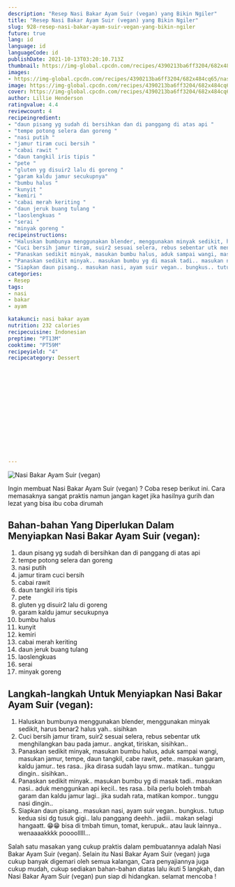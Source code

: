 ```yaml
---
description: "Resep Nasi Bakar Ayam Suir (vegan) yang Bikin Ngiler"
title: "Resep Nasi Bakar Ayam Suir (vegan) yang Bikin Ngiler"
slug: 928-resep-nasi-bakar-ayam-suir-vegan-yang-bikin-ngiler
future: true
lang: id
language: id
languageCode: id
publishDate: 2021-10-13T03:20:10.713Z 
thumbnail: https://img-global.cpcdn.com/recipes/4390213ba6ff3204/682x484cq65/nasi-bakar-ayam-suir-vegan-foto-resep-utama.png
images:
- https://img-global.cpcdn.com/recipes/4390213ba6ff3204/682x484cq65/nasi-bakar-ayam-suir-vegan-foto-resep-utama.png
image: https://img-global.cpcdn.com/recipes/4390213ba6ff3204/682x484cq65/nasi-bakar-ayam-suir-vegan-foto-resep-utama.png
cover: https://img-global.cpcdn.com/recipes/4390213ba6ff3204/682x484cq65/nasi-bakar-ayam-suir-vegan-foto-resep-utama.png
author: Lillie Henderson
ratingvalue: 4.4
reviewcount: 4
recipeingredient:
- "daun pisang yg sudah di bersihkan dan di panggang di atas api "
- "tempe potong selera dan goreng "
- "nasi putih "
- "jamur tiram cuci bersih "
- "cabai rawit "
- "daun tangkil iris tipis "
- "pete "
- "gluten yg disuir2 lalu di goreng "
- "garam kaldu jamur secukupnya"
- "bumbu halus "
- "kunyit "
- "kemiri "
- "cabai merah keriting "
- "daun jeruk buang tulang "
- "laoslengkuas "
- "serai "
- "minyak goreng "
recipeinstructions:
- "Haluskan bumbunya menggunakan blender, menggunakan minyak sedikit, harus benar2 halus yah.. sisihkan"
- "Cuci bersih jamur tiram, suir2 sesuai selera, rebus sebentar utk menghilangkan bau pada jamur.. angkat, tiriskan, sisihkan.."
- "Panaskan sedikit minyak, masukan bumbu halus, aduk sampai wangi, masukan jamur, tempe, daun tangkil, cabe rawit, pete.. masukan garam, kaldu jamur.. tes rasa.. jika dirasa sudah layu smw.. matikan.. tunggu dingin.. sisihkan.."
- "Panaskan sedikit minyak.. masukan bumbu yg di masak tadi.. masukan nasi.. aduk menggunkan api kecil.. tes rasa.. bila perlu boleh tmbah garam dan kaldu jamur lagi.. jika sudah rata, matikan kompor.. tunggu nasi dingin.."
- "Siapkan daun pisang.. masukan nasi, ayam suir vegan.. bungkus.. tutup kedua sisi dg tusuk gigi.. lalu panggang deehh.. jadiii.. makan selagi hangaatt. 😁😁 bisa di tmbah timun, tomat, kerupuk.. atau lauk lainnya.. wenaaaakkkk poooolllll..."
categories:
- Resep
tags:
- nasi
- bakar
- ayam

katakunci: nasi bakar ayam 
nutrition: 232 calories
recipecuisine: Indonesian
preptime: "PT13M"
cooktime: "PT59M"
recipeyield: "4"
recipecategory: Dessert


     
    
    
    
    
    
    
    
    
    
    
      
    
---
```



![Nasi Bakar Ayam Suir (vegan)](https://img-global.cpcdn.com/recipes/4390213ba6ff3204/682x484cq65/nasi-bakar-ayam-suir-vegan-foto-resep-utama.png)

Ingin membuat Nasi Bakar Ayam Suir (vegan) ? Coba resep berikut ini. Cara memasaknya sangat praktis namun jangan kaget jika hasilnya gurih dan lezat yang bisa ibu coba dirumah

<!--inarticleads1-->

## Bahan-bahan Yang Diperlukan Dalam Menyiapkan Nasi Bakar Ayam Suir (vegan):

1. daun pisang yg sudah di bersihkan dan di panggang di atas api 
1. tempe potong selera dan goreng 
1. nasi putih 
1. jamur tiram cuci bersih 
1. cabai rawit 
1. daun tangkil iris tipis 
1. pete 
1. gluten yg disuir2 lalu di goreng 
1. garam kaldu jamur secukupnya
1. bumbu halus 
1. kunyit 
1. kemiri 
1. cabai merah keriting 
1. daun jeruk buang tulang 
1. laoslengkuas 
1. serai 
1. minyak goreng 



<!--inarticleads2-->

## Langkah-langkah Untuk Menyiapkan Nasi Bakar Ayam Suir (vegan):

1. Haluskan bumbunya menggunakan blender, menggunakan minyak sedikit, harus benar2 halus yah.. sisihkan
1. Cuci bersih jamur tiram, suir2 sesuai selera, rebus sebentar utk menghilangkan bau pada jamur.. angkat, tiriskan, sisihkan..
1. Panaskan sedikit minyak, masukan bumbu halus, aduk sampai wangi, masukan jamur, tempe, daun tangkil, cabe rawit, pete.. masukan garam, kaldu jamur.. tes rasa.. jika dirasa sudah layu smw.. matikan.. tunggu dingin.. sisihkan..
1. Panaskan sedikit minyak.. masukan bumbu yg di masak tadi.. masukan nasi.. aduk menggunkan api kecil.. tes rasa.. bila perlu boleh tmbah garam dan kaldu jamur lagi.. jika sudah rata, matikan kompor.. tunggu nasi dingin..
1. Siapkan daun pisang.. masukan nasi, ayam suir vegan.. bungkus.. tutup kedua sisi dg tusuk gigi.. lalu panggang deehh.. jadiii.. makan selagi hangaatt. 😁😁 bisa di tmbah timun, tomat, kerupuk.. atau lauk lainnya.. wenaaaakkkk poooolllll...




Salah satu masakan yang cukup praktis dalam pembuatannya adalah  Nasi Bakar Ayam Suir (vegan). Selain itu  Nasi Bakar Ayam Suir (vegan)  juga cukup banyak digemari oleh semua kalangan, Cara penyajiannya juga cukup mudah, cukup sediakan bahan-bahan diatas lalu ikuti 5 langkah, dan  Nasi Bakar Ayam Suir (vegan)  pun siap di hidangkan. selamat mencoba !
